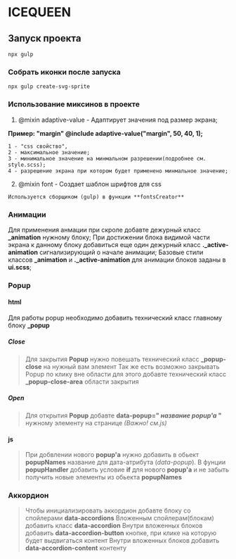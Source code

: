# ICEQUEEN

## Запуск проекта
```
npx gulp
```

### Собрать иконки после запуска

```
npx gulp create-svg-sprite
```

### Использование миксинов в проекте

1. @mixin adaptive-value - Адаптирует значения под размер экрана;

__Пример: "margin" @include adaptive-value("margin", 50, 40, 1);__

```
1 - "css свойство",
2 - максимальное значение;
3 - минимальное значение на минмальном разрешении(подробнее см. style.scss);
4 - разрешение экрана при котором будет применено минмальное значение;
```
2. @mixin font - Создает шаблон шрифтов для css

```
Используется сборщиком (gulp) в функции **fontsCreator**
```

### Анимации

Для применения анмации при скроле добавте дежурный класс **_animation** нужному блоку;
При достижении блока видимой части экрана к данному блоку добавиться еще один дежурный класс **._active-animation** сигнализирующий о начале анимации;
Базовые стили классов **_animation** и **._active-animation** для анимации блоков заданы в **ui.scss**;

### Popup

#### html
Для работы popup необходимо добавить технический класс главному блоку **_popup**

##### Close
>Для закрытия **Popup** нужно повешать технический класс **_popup-close** на нужный вам элемент
>Так же есть возможно закрывать Popup по клику вне области для этого добавте технический класс **_popup-close-area** области закрытия

##### Open
>Для открытия **Popup** добавте **data-popup=" _название popup'a_ "** нужному элементу на странице _(Важно! см.js)_

#### js
>При добвлении нового **popup'a** нужно добавить в обьект **popupNames** название для дата-атрибута (_data-popup_).
>В фунции **popupHandler** добавить условие **if** для нового **popup'a** и не забыть получить новые элементы из обьекта **popupNames**

### Аккордион

>Чтобы инициализировать аккордион добавте блоку со спойлерами **data-accordions**
>Вложенным спойлерам(блокам) добавить класс **data-accordion**
>Внутри вложенных блоков добавить **data-accordion-button** кнопке, при клике на которую будет выдвигаться контент
>Внутри вложенных блоков добавить **data-accordion-content** контенту
